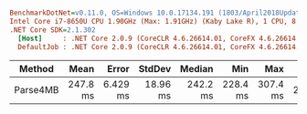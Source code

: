 ``` ini

BenchmarkDotNet=v0.11.0, OS=Windows 10.0.17134.191 (1803/April2018Update/Redstone4)
Intel Core i7-8650U CPU 1.90GHz (Max: 1.91GHz) (Kaby Lake R), 1 CPU, 8 logical and 4 physical cores
.NET Core SDK=2.1.302
  [Host]     : .NET Core 2.0.9 (CoreCLR 4.6.26614.01, CoreFX 4.6.26614.01), 64bit RyuJIT
  DefaultJob : .NET Core 2.0.9 (CoreCLR 4.6.26614.01, CoreFX 4.6.26614.01), 64bit RyuJIT


```
|   Method |     Mean |    Error |   StdDev |   Median |      Min |      Max |      Gen 0 | Allocated |
|--------- |---------:|---------:|---------:|---------:|---------:|---------:|-----------:|----------:|
| Parse4MB | 247.8 ms | 6.429 ms | 18.96 ms | 242.2 ms | 228.4 ms | 307.4 ms | 23000.0000 |  94.95 MB |
